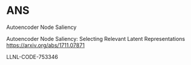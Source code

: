 # ANS
Autoencoder Node Saliency

Autoencoder Node Saliency: Selecting Relevant Latent Representations
https://arxiv.org/abs/1711.07871



LLNL-CODE-753346

